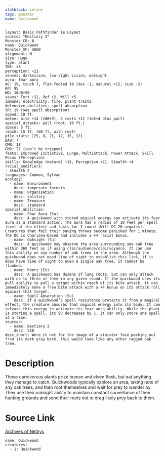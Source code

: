 ```yaml
---
statblock: inline
tags: monster
name: Quickwood
---
```

```statblock
layout: Basic Pathfinder 1e Layout
source: "Bestiary 2"
Monster_CR: 8
name: Quickwood
Monster_XP: 4800
alignment: N
size: Huge
type: plant
INI: +3
perception: +21
senses: darkvision, low-light vision, oaksight
aura: fear aura
AC: 19, touch 7, flat-footed 19 (dex -1, natural +12, size -2)
HP: 95
HD: 10d8+50
saves: Fort +12, Ref +2, Will +5
immune: electricity, fire, plant traits
defensive_abilities: spell absorption
SR: 19 (see spell absorption)
speed: 10 ft.
melee: bite +14 (2d6+9), 3 roots +12 (1d6+4 plus pull)
special_attacks: pull (root, 10 ft.)
space: 5 ft.
reach: 15 ft. (60 ft. with root)
pf1e_stats: [29, 8, 21, 12, 15, 12]
BAB: 7
CMB: 18
CMD: 27 (can’t be tripped)
feats: Improved Initiative, Lunge, Multiattack, Power Attack, Skill Focus (Perception)
skills: Knowledge (nature) +11, Perception +21, Stealth +4
racial_modifiers:
- Stealth 4
languages: Common, Sylvan
ecology:
  - name: Environment
    desc: temperate forests
  - name: Organisation
    desc: solitary
  - name: Treasure
    desc: standard
special_abilities:
  - name: Fear Aura (Su)
    desc: A quickwood with stored magical energy can activate its fear aura as a standard action. The aura has a radius of 10 feet per spell level of the effect and lasts for 1 round (Will DC 20 negates). Creatures that fail their saving throws become panicked for 1 minute. The DC is Charisma-based and includes a +4 racial bonus.
  - name: Oaksight (Su)
    desc: A quickwood may observe the area surrounding any oak tree within 360 feet as if using clairaudience/clairvoyance. It can use this ability on any number of oak trees in the area. Although the quickwood does not need line of sight to establish this link, if it does have line of sight to even a single oak tree, it cannot be flanked.
  - name: Roots (Ex)
    desc: A quickwood has dozens of long roots, but can only attack with up to three of them in any given round. If the quickwood uses its pull ability to pull a target within reach of its bite attack, it can immediately make a free bite attack with a +4 bonus on its attack roll against that target.
  - name: Spell Absorption (Su)
    desc: If a quickwood’s spell resistance protects it from a magical effect, the creature absorbs that magical energy into its body. It can release this energy to activate its fear aura ability. While the plant is storing a spell, its SR decreases by 5. It can only store one spell at a time.
sources:
  - name: Bestiary 2
    desc: 228
desc_short: Were it not for the image of a sinister face peeking out from its dark gray bark, this would look like any other ragged oak tree.
```
# Description
These carnivorous plants prize human and elven flesh, but eat anything they manage to catch. Quickwoods typically explore an area, taking note of any oak trees, and then root themselves and wait for prey to wander by. They use their oaksight ability to maintain constant surveillance of their hunting grounds and send their roots out to drag likely prey back to them.
# Source Link
[Archives of Nethys](https://aonprd.com/MonsterDisplay.aspx?ItemName=Quickwood)
```encounter-table
name: Quickwood
creatures:
  - 1: Quickwood
```
